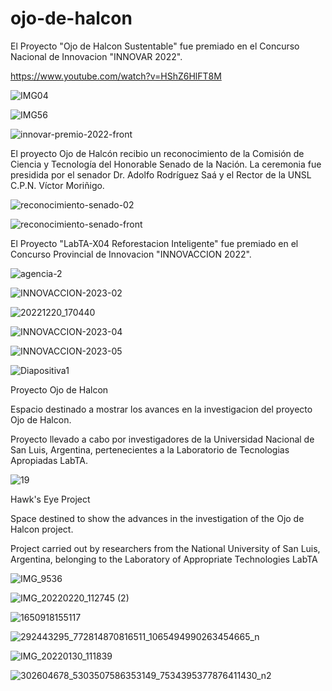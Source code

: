 # ojo-de-halcon
El Proyecto "Ojo de Halcon Sustentable" fue premiado en el Concurso Nacional de Innovacion "INNOVAR 2022".

https://www.youtube.com/watch?v=HShZ6HlFT8M

![IMG04](https://user-images.githubusercontent.com/88517674/201725876-c00abc5e-8d5d-4f0b-8dce-b56c53da1f2e.jpg)

![IMG56](https://user-images.githubusercontent.com/88517674/201725788-7e0dd3fb-e875-430d-a605-38b33baeb302.jpg)

![innovar-premio-2022-front](https://user-images.githubusercontent.com/88517674/201726427-85be7aef-94e6-403a-b407-d234f7e97e77.jpg)


El proyecto Ojo de Halcón recibio un reconocimiento de la Comisión de Ciencia y Tecnología del Honorable Senado de la Nación. La ceremonia fue presidida por el senador Dr. Adolfo Rodríguez Saá y el Rector  de la UNSL C.P.N. Víctor Moriñigo.

![reconocimiento-senado-02](https://github.com/cgcatuogno/ojo-de-halcon/assets/88517674/8780f00b-b6d5-4ccd-b105-f28c8213cdb9)

![reconocimiento-senado-front](https://github.com/cgcatuogno/ojo-de-halcon/assets/88517674/c62e2836-b972-490b-9159-64bc80e508d8)


El Proyecto "LabTA-X04 Reforestacion Inteligente" fue premiado en el Concurso Provincial de Innovacion "INNOVACCION 2022".

![agencia-2](https://user-images.githubusercontent.com/88517674/213193077-7b8d16a5-54ef-4858-8ba9-a94b19ef3916.jpg)

![INNOVACCION-2023-02](https://user-images.githubusercontent.com/88517674/213193474-23e46c0a-0d7f-4892-b840-6ad5cba6e1d0.jpg)

![20221220_170440](https://user-images.githubusercontent.com/88517674/213193388-1aee9846-acb9-49cf-9265-99abed370503.jpg)

![INNOVACCION-2023-04](https://user-images.githubusercontent.com/88517674/213193666-e31b410d-3d9b-4f78-9717-253c34db58a2.jpg)

![INNOVACCION-2023-05](https://user-images.githubusercontent.com/88517674/213193610-999014e2-0b56-4488-b13a-f72c57b0f3ed.jpg)

![Diapositiva1](https://user-images.githubusercontent.com/88517674/213194426-6ad1105e-582b-4da1-826b-ae630f474b3e.PNG)


Proyecto Ojo de Halcon

Espacio destinado a mostrar los avances en la investigacion del proyecto Ojo de Halcon.

Proyecto llevado a cabo por investigadores de la Universidad Nacional de San Luis, Argentina, pertenecientes a la Laboratorio de Tecnologias Apropiadas LabTA.


![19](https://github.com/cgcatuogno/ojo-de-halcon/assets/88517674/f8faff31-59a7-4296-8b40-a114841f3e37)


Hawk's Eye Project

Space destined to show the advances in the investigation of the Ojo de Halcon project.

Project carried out by researchers from the National University of San Luis, Argentina, belonging to the Laboratory of Appropriate Technologies LabTA

![IMG_9536](https://github.com/cgcatuogno/ojo-de-halcon/assets/88517674/585a556f-187d-45a3-a530-1264c6656be8)

![IMG_20220220_112745 (2)](https://github.com/cgcatuogno/ojo-de-halcon/assets/88517674/81a4ef37-0043-4ebb-8d44-922dc6e29f88)

![1650918155117](https://github.com/cgcatuogno/ojo-de-halcon/assets/88517674/521b508e-6cb9-495a-8d76-5550d2cb7abc)

![292443295_772814870816511_1065494990263454665_n](https://github.com/cgcatuogno/ojo-de-halcon/assets/88517674/5351dfb6-bb55-449c-a369-b17172c39426)

![IMG_20220130_111839](https://github.com/cgcatuogno/ojo-de-halcon/assets/88517674/8cb438e8-792e-4427-8747-fed31f3c3259)

![302604678_5303507586353149_7534395377876411430_n2](https://github.com/cgcatuogno/ojo-de-halcon/assets/88517674/5e8f269c-09ae-46e0-b710-a613fb434326)

